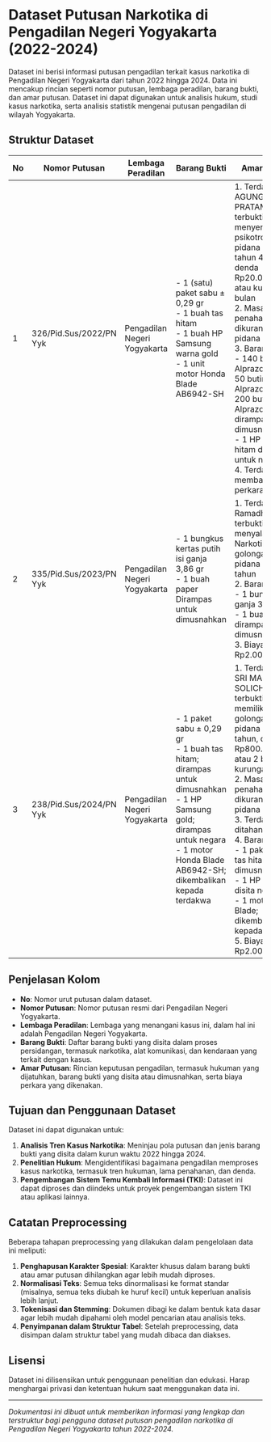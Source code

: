 # Dataset Putusan Narkotika di Pengadilan Negeri Yogyakarta (2022-2024)

Dataset ini berisi informasi putusan pengadilan terkait kasus narkotika di Pengadilan Negeri Yogyakarta dari tahun 2022 hingga 2024. Data ini mencakup rincian seperti nomor putusan, lembaga peradilan, barang bukti, dan amar putusan. Dataset ini dapat digunakan untuk analisis hukum, studi kasus narkotika, serta analisis statistik mengenai putusan pengadilan di wilayah Yogyakarta.

## Struktur Dataset

| No  | Nomor Putusan               | Lembaga Peradilan              | Barang Bukti                                                                                                                        | Amar Putusan                                                                                                                                                                                                                                                                                                                                                                                                                                                                                                                                                                                                                                                                         |
|-----|------------------------------|--------------------------------|-------------------------------------------------------------------------------------------------------------------------------------|---------------------------------------------------------------------------------------------------------------------------------------------------------------------------------------------------------------------------------------------------------------------------------------------------------------------------------------------------------------------------------------------------------------------------------------------------------------------------------------------------------------------------------------------------------------------------------------------------------------------------------------------------------------------------------------|
| 1   | 326/Pid.Sus/2022/PN Yyk      | Pengadilan Negeri Yogyakarta   | - 1 (satu) paket sabu ± 0,29 gr<br>- 1 buah tas hitam<br>- 1 buah HP Samsung warna gold<br>- 1 unit motor Honda Blade AB6942-SH    | 1. Terdakwa AGUNG EKA PRATAMA terbukti bersalah menyerahkan psikotropika; pidana penjara 2 tahun 4 bulan, denda Rp20.000.000 atau kurungan 4 bulan<br>2. Masa penahanan dikurangkan dari pidana<br>3. Barang bukti:<br>   - 140 butir Alprazolam 1 Mg, 50 butir Alprazolam 1 Mg, 200 butir Alprazolam 1 Mg dirampas untuk dimusnahkan<br>   - 1 HP Realme hitam dirampas untuk negara<br>4. Terdakwa membayar biaya perkara Rp2.000 |
| 2   | 335/Pid.Sus/2023/PN Yyk      | Pengadilan Negeri Yogyakarta   | - 1 bungkus kertas putih isi ganja 3,86 gr<br>- 1 buah paper<br>Dirampas untuk dimusnahkan                                        | 1. Terdakwa Ramadhan Ulya terbukti bersalah menyalahgunakan Narkotika golongan I; pidana penjara 1 tahun<br>2. Barang bukti:<br>   - 1 bungkus ganja 3,86 gr<br>   - 1 buah paper; dirampas untuk dimusnahkan<br>3. Biaya perkara Rp2.000 |
| 3   | 238/Pid.Sus/2024/PN Yyk      | Pengadilan Negeri Yogyakarta   | - 1 paket sabu ± 0,29 gr<br>- 1 buah tas hitam; dirampas untuk dimusnahkan<br>- 1 HP Samsung gold; dirampas untuk negara<br>- 1 motor Honda Blade AB6942-SH; dikembalikan kepada terdakwa | 1. Terdakwa RR. SRI MAULATI SOLICHAH terbukti bersalah memiliki narkotika golongan I; pidana penjara 4 tahun, denda Rp800.000.000 atau 2 bulan kurungan<br>2. Masa penahanan dikurangkan dari pidana<br>3. Terdakwa tetap ditahan<br>4. Barang bukti:<br>   - 1 paket sabu, 1 tas hitam; dimusnahkan<br>   - 1 HP Samsung; disita negara<br>   - 1 motor Honda Blade; dikembalikan kepada terdakwa<br>5. Biaya perkara Rp2.000 |

## Penjelasan Kolom

- **No**: Nomor urut putusan dalam dataset.
- **Nomor Putusan**: Nomor putusan resmi dari Pengadilan Negeri Yogyakarta.
- **Lembaga Peradilan**: Lembaga yang menangani kasus ini, dalam hal ini adalah Pengadilan Negeri Yogyakarta.
- **Barang Bukti**: Daftar barang bukti yang disita dalam proses persidangan, termasuk narkotika, alat komunikasi, dan kendaraan yang terkait dengan kasus.
- **Amar Putusan**: Rincian keputusan pengadilan, termasuk hukuman yang dijatuhkan, barang bukti yang disita atau dimusnahkan, serta biaya perkara yang dikenakan.

## Tujuan dan Penggunaan Dataset

Dataset ini dapat digunakan untuk:
1. **Analisis Tren Kasus Narkotika**: Meninjau pola putusan dan jenis barang bukti yang disita dalam kurun waktu 2022 hingga 2024.
2. **Penelitian Hukum**: Mengidentifikasi bagaimana pengadilan memproses kasus narkotika, termasuk tren hukuman, lama penahanan, dan denda.
3. **Pengembangan Sistem Temu Kembali Informasi (TKI)**: Dataset ini dapat diproses dan diindeks untuk proyek pengembangan sistem TKI atau aplikasi lainnya.

## Catatan Preprocessing

Beberapa tahapan preprocessing yang dilakukan dalam pengelolaan data ini meliputi:
1. **Penghapusan Karakter Spesial**: Karakter khusus dalam barang bukti atau amar putusan dihilangkan agar lebih mudah diproses.
2. **Normalisasi Teks**: Semua teks dinormalisasi ke format standar (misalnya, semua teks diubah ke huruf kecil) untuk keperluan analisis lebih lanjut.
3. **Tokenisasi dan Stemming**: Dokumen dibagi ke dalam bentuk kata dasar agar lebih mudah dipahami oleh model pencarian atau analisis teks.
4. **Penyimpanan dalam Struktur Tabel**: Setelah preprocessing, data disimpan dalam struktur tabel yang mudah dibaca dan diakses.

## Lisensi

Dataset ini dilisensikan untuk penggunaan penelitian dan edukasi. Harap menghargai privasi dan ketentuan hukum saat menggunakan data ini.

---

*Dokumentasi ini dibuat untuk memberikan informasi yang lengkap dan terstruktur bagi pengguna dataset putusan pengadilan narkotika di Pengadilan Negeri Yogyakarta tahun 2022-2024.*
